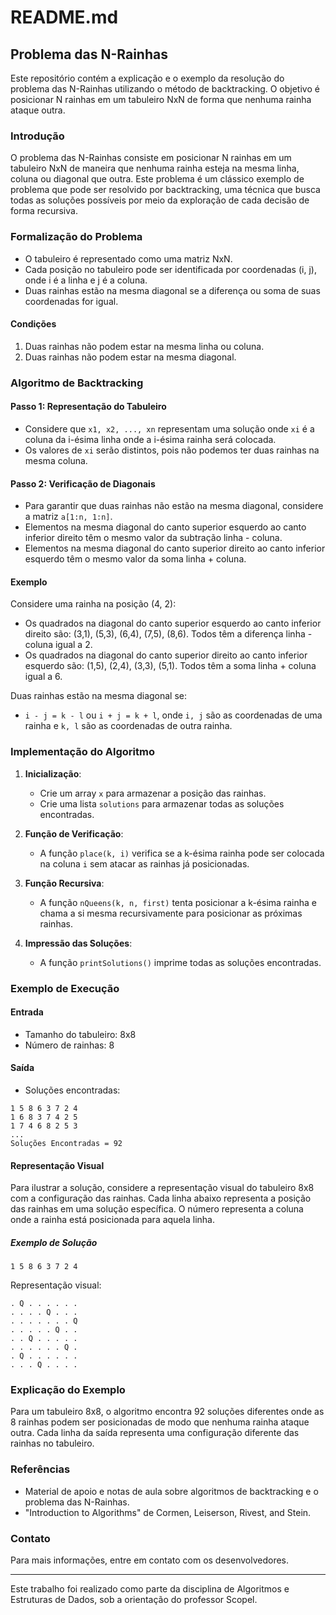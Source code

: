 # README.md

## Problema das N-Rainhas

Este repositório contém a explicação e o exemplo da resolução do problema das N-Rainhas utilizando o método de backtracking. O objetivo é posicionar N rainhas em um tabuleiro NxN de forma que nenhuma rainha ataque outra. 

### Introdução

O problema das N-Rainhas consiste em posicionar N rainhas em um tabuleiro NxN de maneira que nenhuma rainha esteja na mesma linha, coluna ou diagonal que outra. Este problema é um clássico exemplo de problema que pode ser resolvido por backtracking, uma técnica que busca todas as soluções possíveis por meio da exploração de cada decisão de forma recursiva.

### Formalização do Problema

- O tabuleiro é representado como uma matriz NxN.
- Cada posição no tabuleiro pode ser identificada por coordenadas (i, j), onde i é a linha e j é a coluna.
- Duas rainhas estão na mesma diagonal se a diferença ou soma de suas coordenadas for igual.

#### Condições

1. Duas rainhas não podem estar na mesma linha ou coluna.
2. Duas rainhas não podem estar na mesma diagonal.

### Algoritmo de Backtracking

#### Passo 1: Representação do Tabuleiro

- Considere que `x1, x2, ..., xn` representam uma solução onde `xi` é a coluna da i-ésima linha onde a i-ésima rainha será colocada.
- Os valores de `xi` serão distintos, pois não podemos ter duas rainhas na mesma coluna.

#### Passo 2: Verificação de Diagonais

- Para garantir que duas rainhas não estão na mesma diagonal, considere a matriz `a[1:n, 1:n]`.
- Elementos na mesma diagonal do canto superior esquerdo ao canto inferior direito têm o mesmo valor da subtração linha - coluna.
- Elementos na mesma diagonal do canto superior direito ao canto inferior esquerdo têm o mesmo valor da soma linha + coluna.

#### Exemplo

Considere uma rainha na posição (4, 2):

- Os quadrados na diagonal do canto superior esquerdo ao canto inferior direito são: (3,1), (5,3), (6,4), (7,5), (8,6). Todos têm a diferença linha - coluna igual a 2.
- Os quadrados na diagonal do canto superior direito ao canto inferior esquerdo são: (1,5), (2,4), (3,3), (5,1). Todos têm a soma linha + coluna igual a 6.

Duas rainhas estão na mesma diagonal se:

- `i - j = k - l` ou `i + j = k + l`, onde `i, j` são as coordenadas de uma rainha e `k, l` são as coordenadas de outra rainha.

### Implementação do Algoritmo

1. **Inicialização**:
   - Crie um array `x` para armazenar a posição das rainhas.
   - Crie uma lista `solutions` para armazenar todas as soluções encontradas.

2. **Função de Verificação**:
   - A função `place(k, i)` verifica se a k-ésima rainha pode ser colocada na coluna `i` sem atacar as rainhas já posicionadas.

3. **Função Recursiva**:
   - A função `nQueens(k, n, first)` tenta posicionar a k-ésima rainha e chama a si mesma recursivamente para posicionar as próximas rainhas.

4. **Impressão das Soluções**:
   - A função `printSolutions()` imprime todas as soluções encontradas.

### Exemplo de Execução

#### Entrada

- Tamanho do tabuleiro: 8x8
- Número de rainhas: 8

#### Saída

- Soluções encontradas:

```plaintext
1 5 8 6 3 7 2 4 
1 6 8 3 7 4 2 5 
1 7 4 6 8 2 5 3 
...
Soluções Encontradas = 92
```

#### Representação Visual

Para ilustrar a solução, considere a representação visual do tabuleiro 8x8 com a configuração das rainhas. Cada linha abaixo representa a posição das rainhas em uma solução específica. O número representa a coluna onde a rainha está posicionada para aquela linha.

##### Exemplo de Solução

```plaintext
1 5 8 6 3 7 2 4
```

Representação visual:

```plaintext
. Q . . . . . .
. . . . Q . . .
. . . . . . . Q
. . . . . Q . .
. . Q . . . . .
. . . . . . Q .
. Q . . . . . .
. . . Q . . . .
```

### Explicação do Exemplo

Para um tabuleiro 8x8, o algoritmo encontra 92 soluções diferentes onde as 8 rainhas podem ser posicionadas de modo que nenhuma rainha ataque outra. Cada linha da saída representa uma configuração diferente das rainhas no tabuleiro.

### Referências

- Material de apoio e notas de aula sobre algoritmos de backtracking e o problema das N-Rainhas.
- "Introduction to Algorithms" de Cormen, Leiserson, Rivest, and Stein.

### Contato

Para mais informações, entre em contato com os desenvolvedores.

---

Este trabalho foi realizado como parte da disciplina de Algoritmos e Estruturas de Dados, sob a orientação do professor Scopel.

